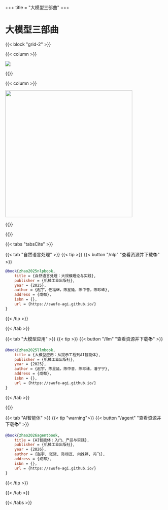 +++
title = "大模型三部曲"
+++

# 大模型三部曲

{{< block "grid-2" >}}


{{< column >}}

<img src="/images/quote.png" />

<!-- {{< tip >}}
“自然语言处理是人工智能皇冠上的明珠。”
{{< /tip >}} -->

<!-- {{< tip >}}
“我的语言的界限意味着我的世界的界限。”——路德维希·维特根斯坦(Ludwig Wittgenstein), 1922
{{< /tip >}}

{{< tip >}}
“人工智能是我们人类正在从事的最为深刻的研究方向之一，甚至要比火与电还更加深刻。”——桑德尔·皮猜(Sundar Pichai), 2020
{{< /tip >}} -->

{{</column>}}

{{< column >}}

<img src="/images/book-diagram.png" width="400" />


{{</column>}}

{{</block>}} 

{{< tabs "tabsCite" >}}

{{< tab "自然语言处理" >}}
{{< tip >}}
{{< button "/nlp" "查看资源并下载📚" >}}
```bibtex
@book{zhao2025nlpbook,
    title = {自然语言处理：大规模理论与实践},
    publisher = {机械工业出版社},
    year = {2025},
    author = {赵宇，任福继，陈星延，陈中普，陈珍珠},
    address = {成都},
    isbn = {},
    url = {https://swufe-agi.github.io/}
}
```

{{< /tip >}}

{{< /tab >}}

{{< tab "大模型应用" >}}
{{< tip >}}
{{< button "/llm" "查看资源并下载📚" >}}
```bibtex
@book{zhao2025llmbook,
    title = {大模型应用：从提示工程到AI智能体},
    publisher = {机械工业出版社},
    year = {2025},
    author = {赵宇，陈星延，陈中普，陈珍珠，潘宁宁},
    address = {成都},
    isbn = {},
    url = {https://swufe-agi.github.io/}
}
```

{{< /tab >}}

{{</tip>}}

{{< tab "AI智能体" >}}
{{< tip "warning">}}
{{< button "/agent" "查看资源并下载📚" >}}
```bibtex
@book{zhao2026agentbook,
    title = {AI智能体：入门、产品与实践},
    publisher = {机械工业出版社},
    year = {2026},
    author = {赵宇, 张赟, 陈桓亘, 向姝婷, 冯飞},
    address = {成都},
    isbn = {},
    url = {https://swufe-agi.github.io/}
}
```
{{< /tip >}}

{{< /tab >}}

{{< /tabs >}}